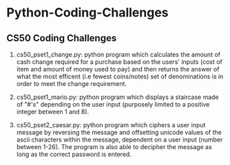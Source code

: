 # Python-Coding-Challenges

CS50 Coding Challenges
-----------------------

1) cs50_pset1_change.py: python program which calculates the amount of cash change required for a purchase based on the users' inputs (cost of item and amount of money used to pay) and then returns the answer of what the most efficent (i.e fewest coins/notes) set of denominations is in order to meet the change requirement.

2) cs50_pset1_mario.py: python program which displays a staircase made of "#'s" depending on the user input (purposely limited to a positive integer between 1 and 8).

3) cs50_pset2_caesar.py: python program which ciphers a user input message by reversing the message and offsetting unicode values of the ascii characters within the message, dependent on a user input (number between 1-26). The program is also able to decipher the message as long as the correct password is entered.
